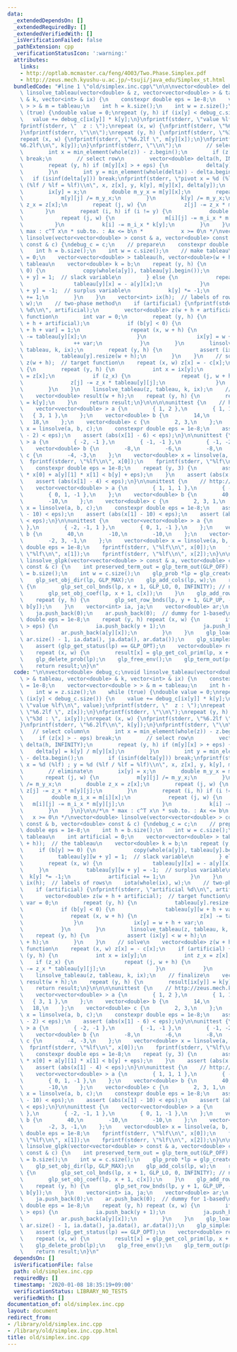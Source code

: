 ```yaml
---
data:
  _extendedDependsOn: []
  _extendedRequiredBy: []
  _extendedVerifiedWith: []
  _isVerificationFailed: false
  _pathExtension: cpp
  _verificationStatusIcon: ':warning:'
  attributes:
    links:
    - http://optlab.mcmaster.ca/feng/4O03/Two.Phase.Simplex.pdf
    - http://zeus.mech.kyushu-u.ac.jp/~tsuji/java_edu/Simplex_st.html
  bundledCode: "#line 1 \"old/simplex.inc.cpp\"\n\n\nvector<double> debug_c;\nvoid\
    \ linsolve_tableau(vector<double> & z, vector<vector<double> > & tableau, vector<double>\
    \ & k, vector<int> & ix) {\n    constexpr double eps = 1e-8;\n    vector<vector<double\
    \ > > & m = tableau;\n    int h = k.size();\n    int w = z.size();\n    while\
    \ (true) {\ndouble value = 0;\nrepeat (y, h) if (ix[y] < debug_c.size()) {\n \
    \   value += debug_c[ix[y]] * k[y];\n}\nfprintf(stderr, \"value %lf\\n\", value);\n\
    fprintf(stderr, \"  z : \");\nrepeat (x, w) {\nfprintf(stderr, \"%6.2lf \", z[x]);\n\
    }\nfprintf(stderr, \"\\n\");\nrepeat (y, h) {\nfprintf(stderr, \"%3d : \", ix[y]);\n\
    repeat (x, w) {\nfprintf(stderr, \"%6.2lf \", m[y][x]);\n}\nfprintf(stderr, \"\
    %6.2lf\\n\", k[y]);\n}\nfprintf(stderr, \"\\n\");\n        // select column\n\
    \        int x = min_element(whole(z)) - z.begin();\n        if (z[x] > - eps)\
    \ break;\n        // select row\n        vector<double> delta(h, INFINITY);\n\
    \        repeat (y, h) if (m[y][x] > + eps) {\n            delta[y] = k[y] / m[y][x];\n\
    \        }\n        int y = min_element(whole(delta)) - delta.begin();\n     \
    \   if (isinf(delta[y])) break;\nfprintf(stderr, \"pivot x = %d (%lf) ; y = %d\
    \ (%lf / %lf = %lf)\\n\", x, z[x], y, k[y], m[y][x], delta[y]);\n        // eliminate\n\
    \        ix[y] = x;\n        double m_y_x = m[y][x];\n        repeat (j, w) {\n\
    \            m[y][j] /= m_y_x;\n        }\n        k[y] /= m_y_x;\n        double\
    \ z_x = z[x];\n        repeat (j, w) {\n            z[j] -= z_x * m[y][j];\n \
    \       }\n        repeat (i, h) if (i != y) {\n            double m_i_x = m[i][x];\n\
    \            repeat (j, w) {\n                m[i][j] -= m_i_x * m[y][j];\n  \
    \          }\n            k[i] -= m_i_x * k[y];\n        }\n    }\n}\n\n/*\n *\
    \ max : c^T x\n * sub.to. : Ax <= b\n *            x >= 0\n */\nvector<double>\
    \ linsolve(vector<vector<double> > const & a, vector<double> const & b, vector<double>\
    \ const & c) {\ndebug_c = c;\n    // prepare\n    constexpr double eps = 1e-8;\n\
    \    int h = b.size();\n    int w = c.size();\n    // make tableau\n    int artificial\
    \ = 0;\n    vector<vector<double> > tableau(h, vector<double>(w + h));  // the\
    \ tableau\n    vector<double> k = b;\n    repeat (y, h) {\n        if (b[y] >=\
    \ 0) {\n            copy(whole(a[y]), tableau[y].begin());\n            tableau[y][w\
    \ + y] = 1;  // slack variable\n        } else {\n            repeat (x, w) {\n\
    \                tableau[y][x] = - a[y][x];\n            }\n            tableau[y][w\
    \ + y] = -1;  // surplus variable\n            k[y] *= -1;\n            artificial\
    \ += 1;\n        }\n    }\n    vector<int> ix(h);  // labels of rows\n    iota(whole(ix),\
    \ w);\n    // two-phase method\n    if (artificial) {\nfprintf(stderr, \"artificial\
    \ %d\\n\", artificial);\n        vector<double> z(w + h + artificial);  // target\
    \ function\n        int var = 0;\n        repeat (y, h) {\n            tableau[y].resize(w\
    \ + h + artificial);\n            if (b[y] < 0) {\n                tableau[y][w\
    \ + h + var] = 1;\n                repeat (x, w + h) {\n                    z[x]\
    \ -= tableau[y][x];\n                }\n                ix[y] = w + h + var;\n\
    \                ++ var;\n            }\n        }\n        linsolve_tableau(z,\
    \ tableau, k, ix);\n        repeat (y, h) {\n            assert (ix[y] < w + h);\n\
    \            tableau[y].resize(w + h);\n        }\n    }\n    // solve\n    vector<double>\
    \ z(w + h);  // target function\n    repeat (x, w) z[x] = - c[x];\n    if (artificial)\
    \ {\n        repeat (y, h) {\n            int x = ix[y];\n            int z_x\
    \ = z[x];\n            if (z_x) {\n                repeat (j, w + h) {\n     \
    \               z[j] -= z_x * tableau[y][j];\n                }\n            }\n\
    \        }\n    }\n    linsolve_tableau(z, tableau, k, ix);\n    // finalize\n\
    \    vector<double> result(w + h);\n    repeat (y, h) {\n        result[ix[y]]\
    \ = k[y];\n    }\n    return result;\n}\n\n\n\nunittest {\n    // http://zeus.mech.kyushu-u.ac.jp/~tsuji/java_edu/Simplex_st.html\n\
    \    vector<vector<double> > a {\n        { 1, 2 },\n        { 1, 1 },\n     \
    \   { 3, 1 },\n    };\n    vector<double> b {\n        14,\n        8,\n     \
    \   18,\n    };\n    vector<double> c {\n        2, 3,\n    };\n    vector<double>\
    \ x = linsolve(a, b, c);\n    constexpr double eps = 1e-8;\n    assert (abs(x[0]\
    \ - 2) < eps);\n    assert (abs(x[1] - 6) < eps);\n}\n\nunittest {\n    vector<vector<double>\
    \ > a {\n        { -2, -1 },\n        { -1, -1 },\n        { -1, -2 },\n    };\n\
    \    vector<double> b {\n        -8,\n        -6,\n        -8,\n    };\n    vector<double>\
    \ c {\n        -4, -3,\n    };\n    vector<double> x = linsolve(a, b, c);\n  \
    \  fprintf(stderr, \"%lf\\n\", x[0]);\n    fprintf(stderr, \"%lf\\n\", x[1]);\n\
    \    constexpr double eps = 1e-8;\n    repeat (y, 3) {\n        assert (a[y][0]\
    \ * x[0] + a[y][1] * x[1] < b[y] + eps);\n    }\n    assert (abs(x[0] - 2) < eps);\n\
    \    assert (abs(x[1] - 4) < eps);\n}\n\nunittest {\n    // http://optlab.mcmaster.ca/feng/4O03/Two.Phase.Simplex.pdf\n\
    \    vector<vector<double> > a {\n        { 1, 1, 1 },\n        { -2, -1, 1 },\n\
    \        { 0, 1, -1 },\n    };\n    vector<double> b {\n        40,\n        -10,\n\
    \        -10,\n    };\n    vector<double> c {\n        2, 3, 1,\n    };\n    vector<double>\
    \ x = linsolve(a, b, c);\n    constexpr double eps = 1e-8;\n    assert (abs(x[0]\
    \ - 10) < eps);\n    assert (abs(x[1] - 10) < eps);\n    assert (abs(x[2] - 20)\
    \ < eps);\n}\n\nunittest {\n    vector<vector<double> > a {\n        { 1, 1, 1\
    \ },\n        { -2, -1, 1 },\n        { 0, 1, -1 },\n    };\n    vector<double>\
    \ b {\n        40,\n        -10,\n        -10,\n    };\n    vector<double> c {\n\
    \        -2, 3, -1,\n    };\n    vector<double> x = linsolve(a, b, c);\n    constexpr\
    \ double eps = 1e-8;\n    fprintf(stderr, \"%lf\\n\", x[0]);\n    fprintf(stderr,\
    \ \"%lf\\n\", x[1]);\n    fprintf(stderr, \"%lf\\n\", x[2]);\n}\n\n\nvector<double>\
    \ linsolve_glpk(vector<vector<double> > const & a, vector<double> const & b, vector<double>\
    \ const & c) {\n    int preserved_term_out = glp_term_out(GLP_OFF);\n    int h\
    \ = b.size();\n    int w = c.size();\n    glp_prob *lp = glp_create_prob();\n\
    \    glp_set_obj_dir(lp, GLP_MAX);\n    glp_add_cols(lp, w);\n    repeat (x, w)\
    \ {\n        glp_set_col_bnds(lp, x + 1, GLP_LO, 0, INFINITY); // non-negative\n\
    \        glp_set_obj_coef(lp, x + 1, c[x]);\n    }\n    glp_add_rows(lp, h);\n\
    \    repeat (y, h) {\n        glp_set_row_bnds(lp, y + 1, GLP_UP, - INFINITY,\
    \ b[y]);\n    }\n    vector<int> ia, ja;\n    vector<double> ar;\n    ia.push_back(0);\n\
    \    ja.push_back(0);\n    ar.push_back(0);  // dummy for 1-based\n    constexpr\
    \ double eps = 1e-8;\n    repeat (y, h) repeat (x, w) {\n        if (abs(a[y][x])\
    \ > eps) {\n            ia.push_back(y + 1);\n            ja.push_back(x + 1);\n\
    \            ar.push_back(a[y][x]);\n        }\n    }\n    glp_load_matrix(lp,\
    \ ar.size() - 1, ia.data(), ja.data(), ar.data());\n    glp_simplex(lp, NULL);\n\
    \    assert (glp_get_status(lp) == GLP_OPT);\n    vector<double> result(w);\n\
    \    repeat (x, w) {\n        result[x] = glp_get_col_prim(lp, x + 1);\n    }\n\
    \    glp_delete_prob(lp);\n    glp_free_env();\n    glp_term_out(preserved_term_out);\n\
    \    return result;\n}\n"
  code: "\n\nvector<double> debug_c;\nvoid linsolve_tableau(vector<double> & z, vector<vector<double>\
    \ > & tableau, vector<double> & k, vector<int> & ix) {\n    constexpr double eps\
    \ = 1e-8;\n    vector<vector<double > > & m = tableau;\n    int h = k.size();\n\
    \    int w = z.size();\n    while (true) {\ndouble value = 0;\nrepeat (y, h) if\
    \ (ix[y] < debug_c.size()) {\n    value += debug_c[ix[y]] * k[y];\n}\nfprintf(stderr,\
    \ \"value %lf\\n\", value);\nfprintf(stderr, \"  z : \");\nrepeat (x, w) {\nfprintf(stderr,\
    \ \"%6.2lf \", z[x]);\n}\nfprintf(stderr, \"\\n\");\nrepeat (y, h) {\nfprintf(stderr,\
    \ \"%3d : \", ix[y]);\nrepeat (x, w) {\nfprintf(stderr, \"%6.2lf \", m[y][x]);\n\
    }\nfprintf(stderr, \"%6.2lf\\n\", k[y]);\n}\nfprintf(stderr, \"\\n\");\n     \
    \   // select column\n        int x = min_element(whole(z)) - z.begin();\n   \
    \     if (z[x] > - eps) break;\n        // select row\n        vector<double>\
    \ delta(h, INFINITY);\n        repeat (y, h) if (m[y][x] > + eps) {\n        \
    \    delta[y] = k[y] / m[y][x];\n        }\n        int y = min_element(whole(delta))\
    \ - delta.begin();\n        if (isinf(delta[y])) break;\nfprintf(stderr, \"pivot\
    \ x = %d (%lf) ; y = %d (%lf / %lf = %lf)\\n\", x, z[x], y, k[y], m[y][x], delta[y]);\n\
    \        // eliminate\n        ix[y] = x;\n        double m_y_x = m[y][x];\n \
    \       repeat (j, w) {\n            m[y][j] /= m_y_x;\n        }\n        k[y]\
    \ /= m_y_x;\n        double z_x = z[x];\n        repeat (j, w) {\n           \
    \ z[j] -= z_x * m[y][j];\n        }\n        repeat (i, h) if (i != y) {\n   \
    \         double m_i_x = m[i][x];\n            repeat (j, w) {\n             \
    \   m[i][j] -= m_i_x * m[y][j];\n            }\n            k[i] -= m_i_x * k[y];\n\
    \        }\n    }\n}\n\n/*\n * max : c^T x\n * sub.to. : Ax <= b\n *         \
    \   x >= 0\n */\nvector<double> linsolve(vector<vector<double> > const & a, vector<double>\
    \ const & b, vector<double> const & c) {\ndebug_c = c;\n    // prepare\n    constexpr\
    \ double eps = 1e-8;\n    int h = b.size();\n    int w = c.size();\n    // make\
    \ tableau\n    int artificial = 0;\n    vector<vector<double> > tableau(h, vector<double>(w\
    \ + h));  // the tableau\n    vector<double> k = b;\n    repeat (y, h) {\n   \
    \     if (b[y] >= 0) {\n            copy(whole(a[y]), tableau[y].begin());\n \
    \           tableau[y][w + y] = 1;  // slack variable\n        } else {\n    \
    \        repeat (x, w) {\n                tableau[y][x] = - a[y][x];\n       \
    \     }\n            tableau[y][w + y] = -1;  // surplus variable\n          \
    \  k[y] *= -1;\n            artificial += 1;\n        }\n    }\n    vector<int>\
    \ ix(h);  // labels of rows\n    iota(whole(ix), w);\n    // two-phase method\n\
    \    if (artificial) {\nfprintf(stderr, \"artificial %d\\n\", artificial);\n \
    \       vector<double> z(w + h + artificial);  // target function\n        int\
    \ var = 0;\n        repeat (y, h) {\n            tableau[y].resize(w + h + artificial);\n\
    \            if (b[y] < 0) {\n                tableau[y][w + h + var] = 1;\n \
    \               repeat (x, w + h) {\n                    z[x] -= tableau[y][x];\n\
    \                }\n                ix[y] = w + h + var;\n                ++ var;\n\
    \            }\n        }\n        linsolve_tableau(z, tableau, k, ix);\n    \
    \    repeat (y, h) {\n            assert (ix[y] < w + h);\n            tableau[y].resize(w\
    \ + h);\n        }\n    }\n    // solve\n    vector<double> z(w + h);  // target\
    \ function\n    repeat (x, w) z[x] = - c[x];\n    if (artificial) {\n        repeat\
    \ (y, h) {\n            int x = ix[y];\n            int z_x = z[x];\n        \
    \    if (z_x) {\n                repeat (j, w + h) {\n                    z[j]\
    \ -= z_x * tableau[y][j];\n                }\n            }\n        }\n    }\n\
    \    linsolve_tableau(z, tableau, k, ix);\n    // finalize\n    vector<double>\
    \ result(w + h);\n    repeat (y, h) {\n        result[ix[y]] = k[y];\n    }\n\
    \    return result;\n}\n\n\n\nunittest {\n    // http://zeus.mech.kyushu-u.ac.jp/~tsuji/java_edu/Simplex_st.html\n\
    \    vector<vector<double> > a {\n        { 1, 2 },\n        { 1, 1 },\n     \
    \   { 3, 1 },\n    };\n    vector<double> b {\n        14,\n        8,\n     \
    \   18,\n    };\n    vector<double> c {\n        2, 3,\n    };\n    vector<double>\
    \ x = linsolve(a, b, c);\n    constexpr double eps = 1e-8;\n    assert (abs(x[0]\
    \ - 2) < eps);\n    assert (abs(x[1] - 6) < eps);\n}\n\nunittest {\n    vector<vector<double>\
    \ > a {\n        { -2, -1 },\n        { -1, -1 },\n        { -1, -2 },\n    };\n\
    \    vector<double> b {\n        -8,\n        -6,\n        -8,\n    };\n    vector<double>\
    \ c {\n        -4, -3,\n    };\n    vector<double> x = linsolve(a, b, c);\n  \
    \  fprintf(stderr, \"%lf\\n\", x[0]);\n    fprintf(stderr, \"%lf\\n\", x[1]);\n\
    \    constexpr double eps = 1e-8;\n    repeat (y, 3) {\n        assert (a[y][0]\
    \ * x[0] + a[y][1] * x[1] < b[y] + eps);\n    }\n    assert (abs(x[0] - 2) < eps);\n\
    \    assert (abs(x[1] - 4) < eps);\n}\n\nunittest {\n    // http://optlab.mcmaster.ca/feng/4O03/Two.Phase.Simplex.pdf\n\
    \    vector<vector<double> > a {\n        { 1, 1, 1 },\n        { -2, -1, 1 },\n\
    \        { 0, 1, -1 },\n    };\n    vector<double> b {\n        40,\n        -10,\n\
    \        -10,\n    };\n    vector<double> c {\n        2, 3, 1,\n    };\n    vector<double>\
    \ x = linsolve(a, b, c);\n    constexpr double eps = 1e-8;\n    assert (abs(x[0]\
    \ - 10) < eps);\n    assert (abs(x[1] - 10) < eps);\n    assert (abs(x[2] - 20)\
    \ < eps);\n}\n\nunittest {\n    vector<vector<double> > a {\n        { 1, 1, 1\
    \ },\n        { -2, -1, 1 },\n        { 0, 1, -1 },\n    };\n    vector<double>\
    \ b {\n        40,\n        -10,\n        -10,\n    };\n    vector<double> c {\n\
    \        -2, 3, -1,\n    };\n    vector<double> x = linsolve(a, b, c);\n    constexpr\
    \ double eps = 1e-8;\n    fprintf(stderr, \"%lf\\n\", x[0]);\n    fprintf(stderr,\
    \ \"%lf\\n\", x[1]);\n    fprintf(stderr, \"%lf\\n\", x[2]);\n}\n\n\nvector<double>\
    \ linsolve_glpk(vector<vector<double> > const & a, vector<double> const & b, vector<double>\
    \ const & c) {\n    int preserved_term_out = glp_term_out(GLP_OFF);\n    int h\
    \ = b.size();\n    int w = c.size();\n    glp_prob *lp = glp_create_prob();\n\
    \    glp_set_obj_dir(lp, GLP_MAX);\n    glp_add_cols(lp, w);\n    repeat (x, w)\
    \ {\n        glp_set_col_bnds(lp, x + 1, GLP_LO, 0, INFINITY); // non-negative\n\
    \        glp_set_obj_coef(lp, x + 1, c[x]);\n    }\n    glp_add_rows(lp, h);\n\
    \    repeat (y, h) {\n        glp_set_row_bnds(lp, y + 1, GLP_UP, - INFINITY,\
    \ b[y]);\n    }\n    vector<int> ia, ja;\n    vector<double> ar;\n    ia.push_back(0);\n\
    \    ja.push_back(0);\n    ar.push_back(0);  // dummy for 1-based\n    constexpr\
    \ double eps = 1e-8;\n    repeat (y, h) repeat (x, w) {\n        if (abs(a[y][x])\
    \ > eps) {\n            ia.push_back(y + 1);\n            ja.push_back(x + 1);\n\
    \            ar.push_back(a[y][x]);\n        }\n    }\n    glp_load_matrix(lp,\
    \ ar.size() - 1, ia.data(), ja.data(), ar.data());\n    glp_simplex(lp, NULL);\n\
    \    assert (glp_get_status(lp) == GLP_OPT);\n    vector<double> result(w);\n\
    \    repeat (x, w) {\n        result[x] = glp_get_col_prim(lp, x + 1);\n    }\n\
    \    glp_delete_prob(lp);\n    glp_free_env();\n    glp_term_out(preserved_term_out);\n\
    \    return result;\n}\n"
  dependsOn: []
  isVerificationFile: false
  path: old/simplex.inc.cpp
  requiredBy: []
  timestamp: '2020-01-08 18:35:19+09:00'
  verificationStatus: LIBRARY_NO_TESTS
  verifiedWith: []
documentation_of: old/simplex.inc.cpp
layout: document
redirect_from:
- /library/old/simplex.inc.cpp
- /library/old/simplex.inc.cpp.html
title: old/simplex.inc.cpp
---
```

